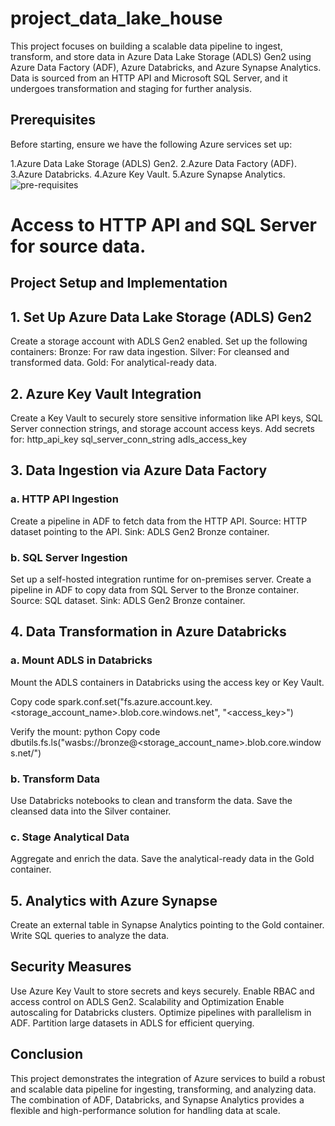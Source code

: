 # project_data_lake_house

This project focuses on building a scalable data pipeline to ingest, transform, and store data in Azure Data Lake Storage (ADLS) Gen2 using Azure Data Factory (ADF), Azure Databricks, and Azure Synapse Analytics. Data is sourced from an HTTP API and Microsoft SQL Server, and it undergoes transformation and staging for further analysis.

## Prerequisites
Before starting, ensure we have the following Azure services set up:

1.Azure Data Lake Storage (ADLS) Gen2.
2.Azure Data Factory (ADF).
3.Azure Databricks.
4.Azure Key Vault.
5.Azure Synapse Analytics.
![pre-requisites](https://github.com/user-attachments/assets/809cebe9-11ec-4af9-bcfb-82f01b1e1793)



# Access to HTTP API and SQL Server for source data.

## Project Setup and Implementation
## 1. Set Up Azure Data Lake Storage (ADLS) Gen2
Create a storage account with ADLS Gen2 enabled.
Set up the following containers:
Bronze: For raw data ingestion.
Silver: For cleansed and transformed data.
Gold: For analytical-ready data.

## 2. Azure Key Vault Integration
Create a Key Vault to securely store sensitive information like API keys, SQL Server connection strings, and storage account access keys.
Add secrets for:
http_api_key
sql_server_conn_string
adls_access_key

## 3. Data Ingestion via Azure Data Factory
 ### a. HTTP API Ingestion
Create a pipeline in ADF to fetch data from the HTTP API.
Source: HTTP dataset pointing to the API.
Sink: ADLS Gen2 Bronze container.

 ### b. SQL Server Ingestion
Set up a self-hosted integration runtime for on-premises server.
Create a pipeline in ADF to copy data from SQL Server to the Bronze container.
Source: SQL dataset.
Sink: ADLS Gen2 Bronze container.

## 4. Data Transformation in Azure Databricks
  ### a. Mount ADLS in Databricks
Mount the ADLS containers in Databricks using the access key or Key Vault.

Copy code
spark.conf.set("fs.azure.account.key.<storage_account_name>.blob.core.windows.net", "<access_key>")

Verify the mount:
python
Copy code
dbutils.fs.ls("wasbs://bronze@<storage_account_name>.blob.core.windows.net/")

 ### b. Transform Data
Use Databricks notebooks to clean and transform the data.
Save the cleansed data into the Silver container.

 ### c. Stage Analytical Data
Aggregate and enrich the data.
Save the analytical-ready data in the Gold container.

## 5. Analytics with Azure Synapse
Create an external table in Synapse Analytics pointing to the Gold container.
Write SQL queries to analyze the data.


## Security Measures
Use Azure Key Vault to store secrets and keys securely.
Enable RBAC and access control on ADLS Gen2.
Scalability and Optimization
Enable autoscaling for Databricks clusters.
Optimize pipelines with parallelism in ADF.
Partition large datasets in ADLS for efficient querying.


## Conclusion
This project demonstrates the integration of Azure services to build a robust and scalable data pipeline for ingesting, transforming, and analyzing data. The combination of ADF, Databricks, and Synapse Analytics provides a flexible and high-performance solution for handling data at scale.

